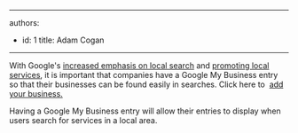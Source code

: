 

---
authors:
  - id: 1
    title: Adam Cogan
---




<span class='intro'> <p>With Google's&#160;<a href="http&#58;//googleblog.blogspot.com/2010/10/place-search-faster-easier-way-to-find.html" target="_blank">increased emphasis on local search</a>&#160;and&#160;<a href="http&#58;//www.seobook.com/localization" target="_blank">promoting local services</a>,&#160;it is important that companies have a Google My Business entry so that their businesses can be found easily in searches. Click here to&#160; <a href="http&#58;//www.google.com/local/add/businessCenter" target="_blank">add your business.</a>​​​</p> </span>

<p>Having a Google My Business entry will allow their entries to display when users search for services in a local area.</p>



